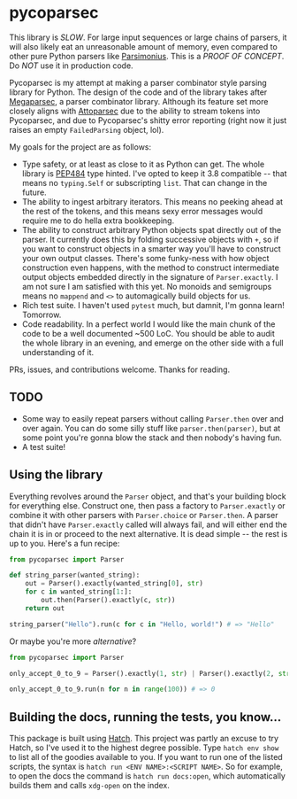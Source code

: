 # pycoparsec

This library is _SLOW_. For large input sequences or large chains of parsers, it will also likely eat an unreasonable amount of memory, even compared to other pure Python parsers like [Parsimonius](https://github.com/erikrose/parsimonious). This is a _PROOF OF CONCEPT_. Do *NOT* use it in production code.

Pycoparsec is my attempt at making a parser combinator style parsing library for Python. The design of the code and of the library takes after [Megaparsec](https://hackage.haskell.org/package/megaparsec-9.4.0/docs/Text-Megaparsec.html), a parser combinator library. Although its feature set more closely aligns with [Attoparsec](https://hackage.haskell.org/package/attoparsec-0.14.4/docs/Data-Attoparsec-ByteString.html) due to the ability to stream tokens into Pycoparsec, and due to Pycoparsec's shitty error reporting (right now it just raises an empty `FailedParsing` object, lol). 

My goals for the project are as follows:

* Type safety, or at least as close to it as Python can get. The whole library is [PEP484](https://peps.python.org/pep-0484/) type hinted. I've opted to keep it 3.8 compatible -- that means no `typing.Self` or subscripting `list`. That can change in the future.
* The ability to ingest arbitrary iterators. This means no peeking ahead at the rest of the tokens, and this means sexy error messages would require me to do hella extra bookkeeping. 
* The ability to construct arbitrary Python objects spat directly out of the parser. It currently does this by folding successive objects with `+`, so if you want to construct objects in a smarter way you'll have to construct your own output classes. There's some funky-ness with how object construction even happens, with the method to construct intermediate output objects embedded directly in the signature of `Parser.exactly`. I am not sure I am satisfied with this yet. No monoids and semigroups means no `mappend` and `<>` to automagically build objects for us.
* Rich test suite. I haven't used `pytest` much, but damnit, I'm gonna learn! Tomorrow.
* Code readability. In a perfect world I would like the main chunk of the code to be a well documented ~500 LoC. You should be able to audit the whole library in an evening, and emerge on the other side with a full understanding of it.

PRs, issues, and contributions welcome. Thanks for reading.

TODO
---
* Some way to easily repeat parsers without calling `Parser.then` over and over again. You can do some silly stuff like `parser.then(parser)`, but at some point you're gonna blow the stack and then nobody's having fun.
* A test suite!

Using the library
---
Everything revolves around the `Parser` object, and that's your building block for everything else. Construct one, then pass a factory to `Parser.exactly` or combine it with other parsers with `Parser.choice` or `Parser.then`. A parser that didn't have `Parser.exactly` called will always fail, and will either end the chain it is in or proceed to the next alternative. It is dead simple -- the rest is up to you. Here's a fun recipe:

```py
from pycoparsec import Parser

def string_parser(wanted_string):
    out = Parser().exactly(wanted_string[0], str)
    for c in wanted_string[1:]:
        out.then(Parser().exactly(c, str))
    return out

string_parser("Hello").run(c for c in "Hello, world!") # => "Hello"
```

Or maybe you're more _alternative_?

```py
from pycoparsec import Parser

only_accept_0_to_9 = Parser().exactly(1, str) | Parser().exactly(2, str) | Parser().exactly(3, str) | Parser().exactly(4, str) | Parser().exactly(5, str) | Parser().exactly(6, str) | Parser().exactly(7, str) | Parser().exactly(8, str) | Parser().exactly(9, str) | Parser().exactly(0, str) 

only_accept_0_to_9.run(n for n in range(100)) # => 0
```

Building the docs, running the tests, you know...
---
This package is built using [Hatch](https://hatch.pypa.io/latest/). This project was partly an excuse to try Hatch, so I've used it to the highest degree possible. Type `hatch env show` to list all of the goodies available to you. If you want to run one of the listed scripts, the syntax is `hatch run <ENV NAME>:<SCRIPT NAME>`. So for example, to open the docs the command is `hatch run docs:open`, which automatically builds them and calls `xdg-open` on the index. 